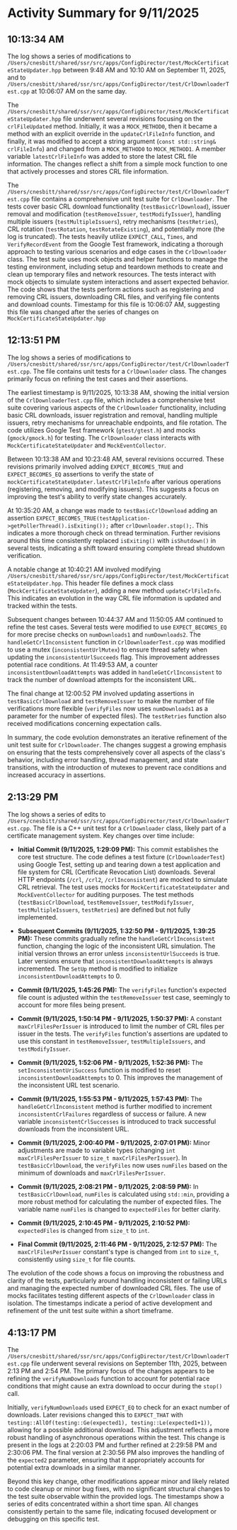# Activity Summary for 9/11/2025

## 10:13:34 AM
The log shows a series of modifications to `/Users/cnesbitt/shared/ssr/src/apps/ConfigDirector/test/MockCertificateStateUpdater.hpp` between 9:48 AM and 10:10 AM on September 11, 2025, and to `/Users/cnesbitt/shared/ssr/src/apps/ConfigDirector/test/CrlDownloaderTest.cpp` at 10:06:07 AM on the same day.

The `/Users/cnesbitt/shared/ssr/src/apps/ConfigDirector/test/MockCertificateStateUpdater.hpp` file underwent several revisions focusing on the `crlFileUpdated` method.  Initially, it was a `MOCK_METHOD0`, then it became a method with an explicit override in the `updateCrlFileInfo` function, and finally, it was modified to accept a string argument (`const std::string& crlFileInfo`) and changed from a `MOCK_METHOD0` to `MOCK_METHOD1`. A member variable `latestCrlFileInfo` was added to store the latest CRL file information.  The changes reflect a shift from a simple mock function to one that actively processes and stores CRL file information.

The `/Users/cnesbitt/shared/ssr/src/apps/ConfigDirector/test/CrlDownloaderTest.cpp` file contains a comprehensive unit test suite for `CrlDownloader`.  The tests cover basic CRL download functionality (`testBasicCrlDownload`), issuer removal and modification (`testRemoveIssuer`, `testModifyIssuer`), handling multiple issuers (`testMultipleIssuers`), retry mechanisms (`testRetries`), CRL rotation (`testRotation`, `testRotateExisting`), and potentially more (the log is truncated). The tests heavily utilize  `EXPECT_CALL`, `Times`, and `VerifyRecordEvent` from the Google Test framework, indicating a thorough approach to testing various scenarios and edge cases in the `CrlDownloader` class.  The test suite uses mock objects and helper functions to manage the testing environment, including setup and teardown methods to create and clean up temporary files and network resources. The tests interact with mock objects to simulate system interactions and assert expected behavior.  The code shows that the tests perform actions such as registering and removing CRL issuers, downloading CRL files, and verifying file contents and download counts.  Timestamp for this file is 10:06:07 AM, suggesting this file was changed after the series of changes on `MockCertificateStateUpdater.hpp`

## 12:13:51 PM
The log shows a series of modifications to `/Users/cnesbitt/shared/ssr/src/apps/ConfigDirector/test/CrlDownloaderTest.cpp`.  The file contains unit tests for a `CrlDownloader` class.  The changes primarily focus on refining the test cases and their assertions.

The earliest timestamp is 9/11/2025, 10:13:38 AM, showing the initial version of the `CrlDownloaderTest.cpp` file, which includes a comprehensive test suite covering various aspects of the `CrlDownloader` functionality, including basic CRL downloads, issuer registration and removal, handling multiple issuers, retry mechanisms for unreachable endpoints, and file rotation.  The code utilizes Google Test framework (`gtest/gtest.h`) and mocks (`gmock/gmock.h`) for testing. The `CrlDownloader` class interacts with `MockCertificateStateUpdater` and `MockEventCollector`.

Between 10:13:38 AM and 10:23:48 AM, several revisions occurred. These revisions primarily involved adding `EXPECT_BECOMES_TRUE` and `EXPECT_BECOMES_EQ` assertions to verify the state of `mockCertificateStateUpdater.latestCrlFileInfo` after various operations (registering, removing, and modifying issuers).  This suggests a focus on improving the test's ability to verify state changes accurately.

At 10:35:20 AM, a change was made to  `testBasicCrlDownload` adding an assertion `EXPECT_BECOMES_TRUE(testApplication->getPollerThread().isExiting());` after `crlDownloader.stop();`. This indicates a more thorough check on thread termination. Further revisions around this time consistently replaced `isExiting()` with `isShutdown()` in several tests, indicating a shift toward ensuring complete thread shutdown verification.

A notable change at 10:40:21 AM involved modifying `/Users/cnesbitt/shared/ssr/src/apps/ConfigDirector/test/MockCertificateStateUpdater.hpp`. This header file defines a mock class (`MockCertificateStateUpdater`), adding a new method `updateCrlFileInfo`. This indicates an evolution in the way CRL file information is updated and tracked within the tests.

Subsequent changes between 10:44:37 AM and 11:50:05 AM continued to refine the test cases.  Several tests were modified to use `EXPECT_BECOMES_EQ` for more precise checks on `numDownloads1` and `numDownloads2`. The `handleGetCrlInconsistent` function in `CrlDownloaderTest.cpp` was modified to use a mutex (`inconsistentUrlMutex`) to ensure thread safety when updating the `inconsistentUrlSucceeds` flag. This improvement addresses potential race conditions. At 11:49:53 AM, a counter `inconsistentDownloadAttempts` was added in `handleGetCrlInconsistent` to track the number of download attempts for the inconsistent URL.

The final change at 12:00:52 PM involved updating assertions in `testBasicCrlDownload` and `testRemoveIssuer` to make the number of file verifications more flexible (`verifyFiles` now uses `numDownloads1` as a parameter for the number of expected files). The `testRetries` function also received modifications concerning expectation calls.

In summary, the code evolution demonstrates an iterative refinement of the unit test suite for `CrlDownloader`. The changes suggest a growing emphasis on ensuring that the tests comprehensively cover all aspects of the class's behavior, including error handling, thread management, and state transitions, with the introduction of mutexes to prevent race conditions and increased accuracy in assertions.


## 2:13:29 PM
The log shows a series of edits to `/Users/cnesbitt/shared/ssr/src/apps/ConfigDirector/test/CrlDownloaderTest.cpp`.  The file is a C++ unit test for a `CrlDownloader` class, likely part of a certificate management system. Key changes over time include:


* **Initial Commit (9/11/2025, 1:29:09 PM):**  This commit establishes the core test structure.  The code defines a test fixture (`CrlDownloaderTest`) using Google Test, setting up and tearing down a test application and file system for CRL (Certificate Revocation List) downloads. Several HTTP endpoints (`/crl`, `/crl2`, `/crlInconsistent`) are mocked to simulate CRL retrieval.  The test uses mocks for `MockCertificateStateUpdater` and `MockEventCollector` for auditing purposes.  The test methods (`testBasicCrlDownload`, `testRemoveIssuer`, `testModifyIssuer`, `testMultipleIssuers`, `testRetries`) are defined but not fully implemented.


* **Subsequent Commits (9/11/2025, 1:32:50 PM - 9/11/2025, 1:39:25 PM):** These commits gradually refine the `handleGetCrlInconsistent` function, changing the logic of the inconsistent URL simulation. The initial version throws an error unless `inconsistentUrlSucceeds` is true.  Later versions  ensure that `inconsistentDownloadAttempts` is always incremented.  The `SetUp` method is modified to initialize `inconsistentDownloadAttempts` to 0.


* **Commit (9/11/2025, 1:45:26 PM):** The `verifyFiles` function's expected file count is adjusted within the `testRemoveIssuer` test case, seemingly to account for more files being present.


* **Commit (9/11/2025, 1:50:14 PM - 9/11/2025, 1:50:37 PM):** A constant `maxCrlFilesPerIssuer` is introduced to limit the number of CRL files per issuer in the tests. The `verifyFiles` function's assertions are updated to use this constant in `testRemoveIssuer`, `testMultipleIssuers`, and `testModifyIssuer`.


* **Commit (9/11/2025, 1:52:06 PM - 9/11/2025, 1:52:36 PM):** The `setInconsistentUriSuccess` function is modified to reset `inconsistentDownloadAttempts` to 0. This improves the management of the inconsistent URL test scenario.


* **Commit (9/11/2025, 1:55:53 PM - 9/11/2025, 1:57:43 PM):** The `handleGetCrlInconsistent` method is further modified to increment `inconsistentCrlFailures` regardless of success or failure. A new variable `inconsistentCrlSuccesses` is introduced to track successful downloads from the inconsistent URL.


* **Commit (9/11/2025, 2:00:40 PM - 9/11/2025, 2:07:01 PM):**  Minor adjustments are made to variable types (changing `int maxCrlFilesPerIssuer` to `size_t maxCrlFilesPerIssuer`).  In `testBasicCrlDownload`, the `verifyFiles` now uses `numFiles` based on the minimum of downloads and `maxCrlFilesPerIssuer`.


* **Commit (9/11/2025, 2:08:21 PM - 9/11/2025, 2:08:59 PM):** In `testBasicCrlDownload`, `numFiles` is calculated using `std::min`, providing a more robust method for calculating the number of expected files. The variable name `numFiles` is changed to `expectedFiles` for better clarity.


* **Commit (9/11/2025, 2:10:45 PM - 9/11/2025, 2:10:52 PM):** `expectedFiles` is changed from `size_t` to `int`.


* **Final Commit (9/11/2025, 2:11:46 PM - 9/11/2025, 2:12:57 PM):** The `maxCrlFilesPerIssuer` constant's type is changed from `int` to `size_t`, consistently using `size_t` for file counts.

The evolution of the code shows a focus on improving the robustness and clarity of the tests, particularly around handling inconsistent or failing URLs and managing the expected number of downloaded CRL files.  The use of mocks facilitates testing different aspects of the `CrlDownloader` class in isolation. The timestamps indicate a period of active development and refinement of the unit test suite within a short timeframe.


## 4:13:17 PM
The `/Users/cnesbitt/shared/ssr/src/apps/ConfigDirector/test/CrlDownloaderTest.cpp` file underwent several revisions on September 11th, 2025, between 2:13 PM and 2:54 PM.  The primary focus of the changes appears to be refining the `verifyNumDownloads` function to account for potential race conditions that might cause an extra download to occur during the `stop()` call.


Initially, `verifyNumDownloads` used `EXPECT_EQ` to check for an exact number of downloads. Later revisions changed this to `EXPECT_THAT` with `testing::AllOf(testing::Ge(expected1), testing::Le(expected1+1))`, allowing for a possible additional download.  This adjustment reflects a more robust handling of asynchronous operations within the test. This change is present in the logs at 2:20:03 PM and further refined at 2:29:58 PM and 2:30:06 PM.  The final version at 2:30:56 PM also improves the handling of the `expected2` parameter, ensuring that it appropriately accounts for potential extra downloads in a similar manner.

Beyond this key change, other modifications appear minor and likely related to code cleanup or minor bug fixes, with no significant structural changes to the test suite observable within the provided logs.  The timestamps show a series of edits concentrated within a short time span.  All changes consistently pertain to the same file, indicating focused development or debugging on this specific test.
